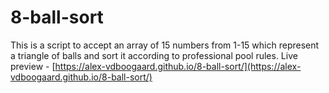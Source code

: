 # 8-ball-sort
This is a script to accept an array of 15 numbers from 1-15 which represent a triangle of balls and sort it according to professional pool rules.
Live preview - [https://alex-vdboogaard.github.io/8-ball-sort/](https://alex-vdboogaard.github.io/8-ball-sort/)
